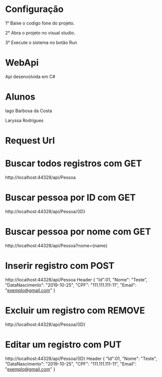 # Configuração
1° Baixe o codigo fone do projeto.

2° Abra o projeto no visual studio.

3° Execute o sistema no botão Run


# WebApi
Api desenvolvida em C#

# Alunos
Iago Barbosa da Costa

Laryssa Rodrigues

# Request Url
# Buscar todos registros com GET
http://localhost:44328/api/Pessoa

# Buscar pessoa por ID com GET
http://localhost:44328/api/Pessoa/{ID}

# Buscar pessoa por nome com GET
http://localhost:44328/api/Pessoa?nome={name}

# Inserir registro com POST
http://localhost:44328/api/Pessoa
Header
{
  "Id":01,
  "Nome": "Teste",
  "DataNascimento": "2019-10-25",
  "CPF": "111.111.111-11",
  "Email": "exemplo@gmail.com"
}
# Excluir um registro com REMOVE
http://localhost:44328/api/Pessoa/{ID}

# Editar um registro com PUT
http://localhost:44328/api/Pessoa/{ID}
Header
{
  "Id":01,
  "Nome": "Teste",
  "DataNascimento": "2019-10-25",
  "CPF": "111.111.111-11",
  "Email": "exemplo@gmail.com"
}
